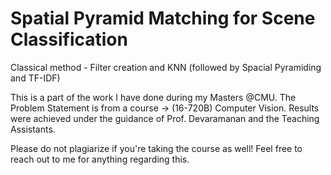 # Spatial Pyramid Matching for Scene Classification
 Classical method - Filter creation and KNN (followed by Spacial Pyramiding and TF-IDF)

This is a part of the work I have done during my Masters @CMU. The Problem Statement is from a course -> (16-720B) Computer Vision. Results were achieved under the guidance of Prof. Devaramanan and the Teaching Assistants. 

Please do not plagiarize if you're taking the course as well! Feel free to reach out to me for anything regarding this.
